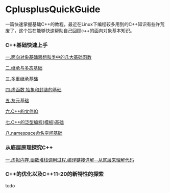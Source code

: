 # CplusplusQuickGuide
一篇快速掌握基础C++的教程，最近在Linux下编程较多用到的C++知识有些许荒废了，这个旨在能够快速帮助自己回顾c++的面向对象基本知识。


### C++基础快速上手

[一.面向对象基础思想和类中的几大基础函数](doc/01.md)

[二.继承与多态基础](doc/02.md)

[三.多重继承基础](doc/03.md)

[四.虚函数,抽象和封装的基础](doc/04.md)

[五.友元基础](doc/05.md)

[六.C++的文件IO](doc/06.md)

[七.C++的泛型编程(模板)基础](doc/07.md)

[八.namespace命名空间基础](doc/08.md)


### 从底层原理探究C++

[一.虚拟内存,函数堆栈调用过程,编译链接详解--从底层来理解代码](doc/advance/a1.md)

### C++的优化以及C++11-20的新特性的探索

todo